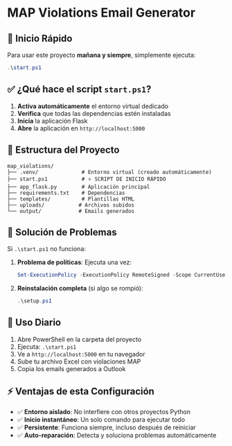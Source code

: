 # MAP Violations Email Generator

## 🚀 Inicio Rápido

Para usar este proyecto **mañana y siempre**, simplemente ejecuta:

```powershell
.\start.ps1
```

## ✅ ¿Qué hace el script `start.ps1`?

1. **Activa automáticamente** el entorno virtual dedicado
2. **Verifica** que todas las dependencias estén instaladas
3. **Inicia** la aplicación Flask
4. **Abre** la aplicación en `http://localhost:5000`

## 📁 Estructura del Proyecto

```
map_violations/
├── .venv/              # Entorno virtual (creado automáticamente)
├── start.ps1           # ⭐ SCRIPT DE INICIO RÁPIDO
├── app_flask.py        # Aplicación principal
├── requirements.txt    # Dependencias
├── templates/          # Plantillas HTML
├── uploads/           # Archivos subidos
└── output/            # Emails generados
```

## 🔧 Solución de Problemas

Si `.\start.ps1` no funciona:

1. **Problema de políticas**: Ejecuta una vez:
   ```powershell
   Set-ExecutionPolicy -ExecutionPolicy RemoteSigned -Scope CurrentUser -Force
   ```

2. **Reinstalación completa** (si algo se rompió):
   ```powershell
   .\setup.ps1
   ```

## 🎯 Uso Diario

1. Abre PowerShell en la carpeta del proyecto
2. Ejecuta: `.\start.ps1`
3. Ve a `http://localhost:5000` en tu navegador
4. Sube tu archivo Excel con violaciones MAP
5. Copia los emails generados a Outlook

## ⚡ Ventajas de esta Configuración

- ✅ **Entorno aislado**: No interfiere con otros proyectos Python
- ✅ **Inicio instantáneo**: Un solo comando para ejecutar todo
- ✅ **Persistente**: Funciona siempre, incluso después de reiniciar
- ✅ **Auto-reparación**: Detecta y soluciona problemas automáticamente